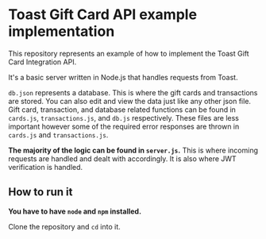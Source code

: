 # Toast Gift Card API example implementation

This repository represents an example of how to implement the Toast Gift Card Integration API.

It's a basic server written in Node.js that handles requests from Toast.

`db.json` represents a database. This is where the gift cards and transactions are stored. You can also edit and view the data just like any other json file. Gift card, transaction, and database related functions can be found in `cards.js`, `transactions.js`, and `db.js` respectively. These files are less important however some of the required error responses are thrown in `cards.js` and `transactions.js`.

**The majority of the logic can be found in `server.js`.** This is where incoming requests are handled and dealt with accordingly. It is also where JWT verification is handled.

## How to run it

**You have to have `node` and `npm` installed.**

Clone the repository and `cd` into it.

